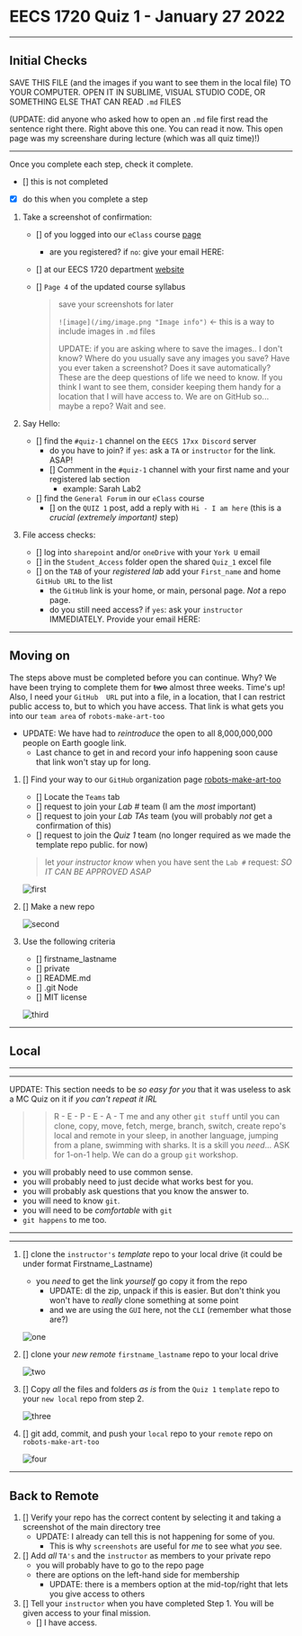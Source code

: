 # EECS 1720 Quiz 1 - January 27 2022

---

## Initial Checks

SAVE THIS FILE (and the images if you want to see them in the local file) TO YOUR COMPUTER. OPEN IT IN SUBLIME, VISUAL STUDIO CODE, OR SOMETHING ELSE THAT CAN READ `.md` FILES

(UPDATE: did anyone who asked how to open an `.md` file first read the sentence right there. Right above this one. You can read it now. This open page was my screenshare during lecture (which was all quiz time)!)

---

Once you complete each step, check it complete.

- [] this is not completed
- [X] do this when you complete a step

1. Take a screenshot of confirmation:
   - [] of you logged into our `eClass` course [page](https://eclass.yorku.ca/course/view.php?id=48978)
     - are you registered? if `no`: give your email HERE:
   - [] at our EECS 1720 department [website](https://www.eecs.yorku.ca/course_archive/2021-22/W/1720/)
   - [] `Page 4` of the updated course syllabus
   
     > save your screenshots for later
     >
     > `![image](/img/image.png "Image info")` <- this is a way to include images in `.md` files
     >
     > UPDATE: if you are asking where to save the images.. I don't know? Where do you usually save any images you save? Have you ever taken a screenshot? Does it save automatically? These are the deep questions of life we need to know. If you think I want to see them, consider keeping them handy for a location that I will have access to. We are on GitHub so... maybe a repo? Wait and see.
     >

2. Say Hello:
   - [] find the `#quiz-1` channel on the `EECS 17xx Discord` server
     - do you have to join? if `yes`: ask a `TA` or `instructor` for the link. ASAP!
     - [] Comment in the `#quiz-1` channel with your first name and your registered lab section
       - example: Sarah Lab2
   - [] find the `General Forum` in our `eClass` course
     - [] on the `QUIZ 1` post, add a reply with `Hi - I am here` (this is a _crucial (extremely important)_ step)

3. File access checks:
   - [] log into `sharepoint` and/or `oneDrive` with your `York U` email
   - [] in the `Student_Access` folder open the shared `Quiz_1` excel file
   - [] on the `TAB` of your _registered lab_ add your `First_name` and home `GitHub URL` to the list
     - the `GitHub` link is your home, or main, personal page. _Not_ a repo page.
     - do you still need access? if `yes`: ask your `instructor` IMMEDIATELY. Provide your email HERE:

---

## Moving on

The steps above must be completed before you can continue.
Why? We have been trying to complete them for ~~two~~ almost three weeks. Time's up! Also, I need your `GitHub  URL` put into a file, in a location, that I can restrict public access to, but to which you have access. That link is what gets you into our `team area` of `robots-make-art-too`
- UPDATE: We have had to _reintroduce_ the open to all 8,000,000,000 people on Earth google link.
  - Last chance to get in and record your info happening soon cause that link won't stay up for long. 

1. [] Find your way to our `GitHub` organization page [robots-make-art-too](https://github.com/robots-make-art-too)
   - [] Locate the `Teams` tab
   - [] request to join your _Lab #_ team (I am the _most_ important)
   - [] request to join your _Lab TAs_ team (you will probably _not_ get a confirmation of this)
   - [] request to join the _Quiz 1_ team (no longer required as we made the template repo public. for now)

   > let _your instructor know_ when you have sent the `Lab #` request: *SO IT CAN BE APPROVED ASAP*

   ![first](join-team.png "Step 1: Join the team")

2. [] Make a new repo

   ![second](make-repo.png "Step 2: Create a Repo")

3. Use the following criteria
   - [] firstname_lastname
   - [] private
   - [] README.md
   - [] .git Node
   - [] MIT license

   ![third](criteria.png "Step 3: You must follow this format")
   
---

## Local

---
---
UPDATE: This section needs to be _so easy for you_ that it was useless to ask a MC Quiz on it if _you can't repeat it IRL_

>
>> R - E - P - E - A - T  me and any other `git stuff` until you can clone, copy, move, fetch, merge, branch, switch, create repo's local and remote in your sleep, in another language, jumping from a plane, swimming with sharks. It is a skill you _need_... ASK for 1-on-1 help. We can do a group `git` workshop.
>

- you will probably need to use common sense. 
- you will probably need to just decide what works best for you.
- you will probably ask questions that you know the answer to.
- you will need to know `git`.
- you will need to be _comfortable_ with `git`
- `git happens` to me too.

---
---

1. [] clone the `instructor's` _template_ repo to your local drive (it could be under format Firstname_Lastname)
   - you _need_ to get the link _yourself_ go copy it from the repo
     - UPDATE: dl the zip, unpack if this is easier. But don't think you won't have to _really_ clone something at some point 
     - and we are using the `GUI` here, not the `CLI` (remember what those are?)

   ![one](clone-instr.png "Step 1: Clone the template repo")

2. [] clone your _new remote_ `firstname_lastname` repo to your local drive

   ![two](clone_your.png "Step 2: Clone the template repo")

3. [] Copy _all_ the files and folders _as is_ from the  `Quiz 1` `template` repo to your `new local` repo from step 2.

   ![three](copy.png "Step 3: Copy the template repo")

4. [] git add, commit, and push your `local` repo to your `remote` repo on `robots-make-art-too`

   ![four](send-remote.png "Step 4: Push to remote")

---

## Back to Remote

1. [] Verify your repo has the correct content by selecting it and taking a screenshot of the main directory tree
   - UPDATE: I already can tell this is not happening for some of you.
     - This is why `screenshots` are useful for _me_ to see what _you_ see.
3. [] Add _all_ `TA's` and the `instructor` as members to your private repo
   - you will probably have to go to the repo page
   - there are options on the left-hand side for membership
     - UPDATE: there is a members option at the mid-top/right that lets you give access to others
4. [] Tell your `instructor` when you have completed Step 1. You will be given access to your final mission.
      - [] I have access.

